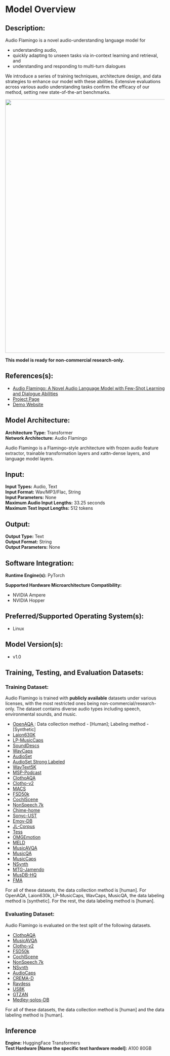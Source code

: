 # Model Overview

## Description:
Audio Flamingo is a novel audio-understanding language model for

- understanding audio,
- quickly adapting to unseen tasks via in-context learning and retrieval, and
- understanding and responding to multi-turn dialogues

We introduce a series of training techniques, architecture design, and data strategies to enhance our model with these abilities. Extensive evaluations across various audio understanding tasks confirm the efficacy of our method, setting new state-of-the-art benchmarks.

<center><img src="https://github.com/NVIDIA/audio-flamingo/raw/main/assets/audio_flamingo_arch.png" width="800"></center>

**This model is ready for non-commercial research-only.**
<br>


## References(s):
* [Audio Flamingo: A Novel Audio Language Model with Few-Shot Learning and Dialogue Abilities](https://arxiv.org/abs/2402.01831)  <br>
* [Project Page](https://github.com/NVIDIA/audio-flamingo)  <br> 
* [Demo Website](https://audioflamingo.github.io/)  <br> 

## Model Architecture:
**Architecture Type:** Transformer <br>
**Network Architecture:** Audio Flamingo 

Audio Flamingo is a Flamingo-style architecture with frozen audio feature extractor, trainable transformation layers and xattn-dense layers, and language model layers. 

## Input:
**Input Types:** Audio, Text <br>
**Input Format:** Wav/MP3/Flac, String <br>
**Input Parameters:** None <br>
**Maximum Audio Input Lengths:** 33.25 seconds <br>
**Maximum Text Input Lengths:** 512 tokens <br>

## Output:
**Output Type:** Text <br>
**Output Format:** String <br>
**Output Parameters:** None <br>

## Software Integration:
**Runtime Engine(s):** PyTorch

**Supported Hardware Microarchitecture Compatibility:**
* NVIDIA Ampere <br>
* NVIDIA Hopper <br>

## Preferred/Supported Operating System(s):
* Linux


## Model Version(s):
* v1.0

## Training, Testing, and Evaluation Datasets:

### Training Dataset:
Audio Flamingo is trained with **publicly available** datasets under various licenses, with the most restricted ones being non-commercial/research-only. The dataset contains diverse audio types including speech, environmental sounds, and music.


* [OpenAQA	](https://github.com/YuanGongND/ltu?tab=readme-ov-file): Data collection method - [Human]; Labeling method - [Synthetic]
* [Laion630K	](https://github.com/LAION-AI/audio-dataset/blob/main/laion-audio-630k/README.md)
* [LP-MusicCaps	](https://github.com/seungheondoh/lp-music-caps)
* [SoundDescs  	](https://github.com/akoepke/audio-retrieval-benchmark)
* [WavCaps](https://github.com/XinhaoMei/WavCaps)
* [AudioSet    	](https://research.google.com/audioset/download.html)
* [AudioSet Strong Labeled	](https://research.google.com/audioset/download_strong.html)
* [WavText5K   	](https://github.com/microsoft/WavText5K)
* [MSP-Podcast 	](https://ecs.utdallas.edu/research/researchlabs/msp-lab/MSP-Podcast.html)
* [ClothoAQA   	](https://zenodo.org/records/6473207)
* [Clotho-v2   	](https://github.com/audio-captioning/clotho-dataset/tree/master)
* [MACS        	](https://zenodo.org/records/5114771)
* [FSD50k      	](https://zenodo.org/records/4060432)
* [CochlScene  	](https://github.com/cochlearai/cochlscene)
* [NonSpeech 7k	](https://zenodo.org/records/6967442)
* [Chime-home  	](https://code.soundsoftware.ac.uk/projects/chime-home-dataset-annotation-and-baseline-evaluation-code)
* [Sonyc-UST   	](https://zenodo.org/records/3966543)
* [Emov-DB     	](https://github.com/numediart/EmoV-DB)
* [JL-Corpus   	](https://github.com/tli725/JL-Corpus)
* [Tess        	](https://www.kaggle.com/datasets/ejlok1/toronto-emotional-speech-set-tess)
* [OMGEmotion  	](https://github.com/knowledgetechnologyuhh/OMGEmotionChallenge)
* [MELD        	](https://github.com/declare-lab/MELD)
* [MusicAVQA   	](https://gewu-lab.github.io/MUSIC-AVQA/)
* [MusicQA     	](https://github.com/shansongliu/MU-LLaMA?tab=readme-ov-file)
* [MusicCaps   	](https://www.kaggle.com/datasets/googleai/musiccaps)
* [NSynth      	](https://magenta.tensorflow.org/datasets/nsynth)
* [MTG-Jamendo 	](https://github.com/MTG/mtg-jamendo-dataset)
* [MusDB-HQ    	](https://zenodo.org/records/3338373)
* [FMA         	](https://github.com/mdeff/fma)

For all of these datasets, the data collection method is [human]. For OpenAQA, Laion630k, LP-MusicCaps, WavCaps, MusicQA, the data labeling method is [synthetic]. For the rest, the data labeling method is [human].

### Evaluating Dataset:
Audio Flamingo is evaluated on the test split of the following datasets.

* [ClothoAQA   	](https://zenodo.org/records/6473207)
* [MusicAVQA   	](https://gewu-lab.github.io/MUSIC-AVQA/)
* [Clotho-v2   	](https://github.com/audio-captioning/clotho-dataset/tree/master)
* [FSD50k      	](https://zenodo.org/records/4060432)
* [CochlScene  	](https://github.com/cochlearai/cochlscene)
* [NonSpeech 7k	](https://zenodo.org/records/6967442)
* [NSynth      	](https://magenta.tensorflow.org/datasets/nsynth)
* [AudioCaps   	](https://github.com/cdjkim/audiocaps)
* [CREMA-D     	](https://github.com/CheyneyComputerScience/CREMA-D)
* [Ravdess     	](https://zenodo.org/records/1188976)
* [US8K        	](https://urbansounddataset.weebly.com/urbansound8k.html)
* [GTZAN       	](https://www.tensorflow.org/datasets/catalog/gtzan)
* [Medley-solos-DB	](https://zenodo.org/records/3464194)

For all of these datasets, the data collection method is [human] and the data labeling method is [human].

## Inference

**Engine:** HuggingFace Transformers <br>
**Test Hardware [Name the specific test hardware model]:** A100 80GB <br>